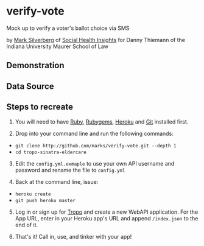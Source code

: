 verify-vote
===========
Mock up to verify a voter's ballot choice via SMS

by [Mark Silverberg](http://twitter.com/skram) of [Social Health Insights](http://socialhealthinsights.com/)
for Danny Thiemann of the Indiana University Maurer School of Law

Demonstration
-------------


Data Source
-----------


Steps to recreate
-----------------

1. You will need to have [Ruby](http://www.ruby-lang.org/en/downloads/), [Rubygems](http://docs.rubygems.org/read/chapter/3), [Heroku](http://docs.heroku.com/heroku-command) and [Git](http://book.git-scm.com/2_installing_git.html) installed first.

2. Drop into your command line and run the following commands:
  * `git clone http://github.com/marks/verify-vote.git --depth 1`
  * `cd tropo-sinatra-eldercare`

3. Edit the `config.yml.exmaple` to use your own API username and password and rename the file to `config.yml`

4. Back at the command line, issue:
  * `heroku create`
  * `git push heroku master`

5. Log in or sign up for [Tropo](http://www.tropo.com/) and create a new WebAPI application.
    For the App URL, enter in your Heroku app's URL and append `/index.json` to the end of it.

6. That's it! Call in, use, and tinker with your app!
